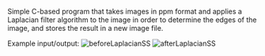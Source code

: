 Simple C-based program that takes images in ppm format and applies a Laplacian filter algorithm to the image in order to determine the edges of the image, and stores the result in a new image file.

Example input/output: 
![beforeLaplacianSS](https://github.com/user-attachments/assets/19165721-da96-4484-a67c-8d66ed7fbd23)
![afterLaplacianSS](https://github.com/user-attachments/assets/1393504f-fa61-4559-8935-8f8c353b7ace)
